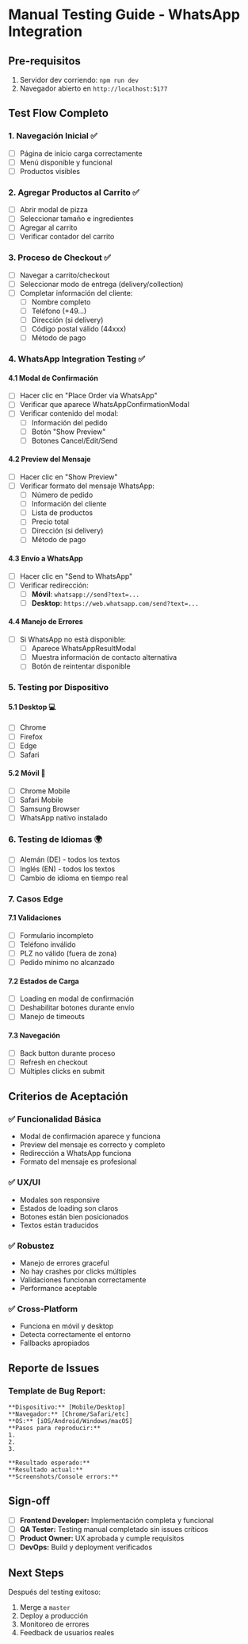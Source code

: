# Manual Testing Guide - WhatsApp Integration

## Pre-requisitos
1. Servidor dev corriendo: `npm run dev`
2. Navegador abierto en `http://localhost:5177`

## Test Flow Completo

### 1. Navegación Inicial ✅
- [ ] Página de inicio carga correctamente
- [ ] Menú disponible y funcional
- [ ] Productos visibles

### 2. Agregar Productos al Carrito ✅
- [ ] Abrir modal de pizza
- [ ] Seleccionar tamaño e ingredientes
- [ ] Agregar al carrito
- [ ] Verificar contador del carrito

### 3. Proceso de Checkout ✅
- [ ] Navegar a carrito/checkout
- [ ] Seleccionar modo de entrega (delivery/collection)
- [ ] Completar información del cliente:
  - [ ] Nombre completo
  - [ ] Teléfono (+49...)
  - [ ] Dirección (si delivery)
  - [ ] Código postal válido (44xxx)
  - [ ] Método de pago

### 4. WhatsApp Integration Testing ✅

#### 4.1 Modal de Confirmación
- [ ] Hacer clic en "Place Order via WhatsApp"
- [ ] Verificar que aparece WhatsAppConfirmationModal
- [ ] Verificar contenido del modal:
  - [ ] Información del pedido
  - [ ] Botón "Show Preview"
  - [ ] Botones Cancel/Edit/Send

#### 4.2 Preview del Mensaje
- [ ] Hacer clic en "Show Preview"
- [ ] Verificar formato del mensaje WhatsApp:
  - [ ] Número de pedido
  - [ ] Información del cliente
  - [ ] Lista de productos
  - [ ] Precio total
  - [ ] Dirección (si delivery)
  - [ ] Método de pago

#### 4.3 Envío a WhatsApp
- [ ] Hacer clic en "Send to WhatsApp"
- [ ] Verificar redirección:
  - [ ] **Móvil**: `whatsapp://send?text=...`
  - [ ] **Desktop**: `https://web.whatsapp.com/send?text=...`

#### 4.4 Manejo de Errores
- [ ] Si WhatsApp no está disponible:
  - [ ] Aparece WhatsAppResultModal
  - [ ] Muestra información de contacto alternativa
  - [ ] Botón de reintentar disponible

### 5. Testing por Dispositivo

#### 5.1 Desktop 💻
- [ ] Chrome
- [ ] Firefox  
- [ ] Edge
- [ ] Safari

#### 5.2 Móvil 📱
- [ ] Chrome Mobile
- [ ] Safari Mobile
- [ ] Samsung Browser
- [ ] WhatsApp nativo instalado

### 6. Testing de Idiomas 🌍
- [ ] Alemán (DE) - todos los textos
- [ ] Inglés (EN) - todos los textos
- [ ] Cambio de idioma en tiempo real

### 7. Casos Edge

#### 7.1 Validaciones
- [ ] Formulario incompleto
- [ ] Teléfono inválido
- [ ] PLZ no válido (fuera de zona)
- [ ] Pedido mínimo no alcanzado

#### 7.2 Estados de Carga
- [ ] Loading en modal de confirmación
- [ ] Deshabilitar botones durante envío
- [ ] Manejo de timeouts

#### 7.3 Navegación
- [ ] Back button durante proceso
- [ ] Refresh en checkout
- [ ] Múltiples clicks en submit

## Criterios de Aceptación

### ✅ Funcionalidad Básica
- Modal de confirmación aparece y funciona
- Preview del mensaje es correcto y completo
- Redirección a WhatsApp funciona
- Formato del mensaje es profesional

### ✅ UX/UI
- Modales son responsive
- Estados de loading son claros
- Botones están bien posicionados
- Textos están traducidos

### ✅ Robustez
- Manejo de errores graceful
- No hay crashes por clicks múltiples
- Validaciones funcionan correctamente
- Performance aceptable

### ✅ Cross-Platform
- Funciona en móvil y desktop
- Detecta correctamente el entorno
- Fallbacks apropiados

## Reporte de Issues

### Template de Bug Report:
```
**Dispositivo:** [Mobile/Desktop]
**Navegador:** [Chrome/Safari/etc]
**OS:** [iOS/Android/Windows/macOS]
**Pasos para reproducir:**
1. 
2. 
3. 

**Resultado esperado:**
**Resultado actual:**
**Screenshots/Console errors:**
```

## Sign-off

- [ ] **Frontend Developer:** Implementación completa y funcional
- [ ] **QA Tester:** Testing manual completado sin issues críticos  
- [ ] **Product Owner:** UX aprobada y cumple requisitos
- [ ] **DevOps:** Build y deployment verificados

## Next Steps

Después del testing exitoso:
1. Merge a `master`
2. Deploy a producción
3. Monitoreo de errores
4. Feedback de usuarios reales
